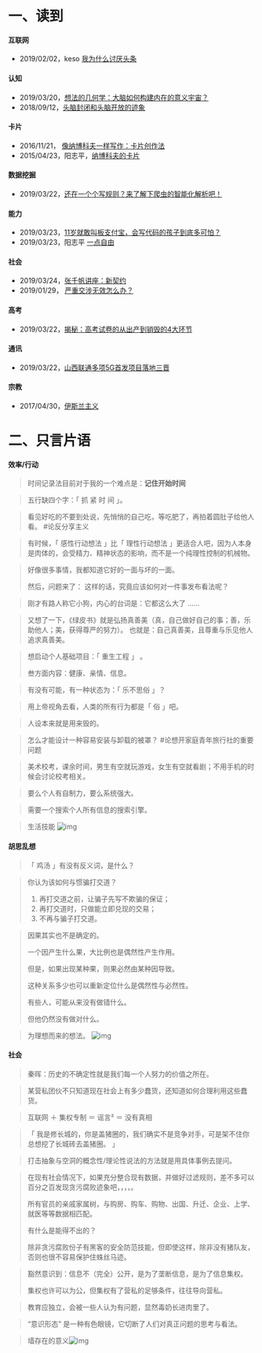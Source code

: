 # 一、读到
#### 互联网
- 2019/02/02，keso  [我为什么讨厌头条](<https://mp.weixin.qq.com/s?__biz=MzI1ODIyMjAwMA==&mid=2247485506&idx=1&sn=0e2a38dc960d879977836d52a48aaa3f>) 

#### 认知
- 2019/03/20，[想法的几何学：大脑如何构建内在的意义宇宙？](<https://mp.weixin.qq.com/s?__biz=MzIzMjQyNzQ5MA==&mid=2247496609&idx=1&sn=684cec01d47b81c9b8a2daf9eb5ca47f>)
- 2018/09/12，[头脑封闭和头脑开放的迹象](https://mp.weixin.qq.com/s?__biz=MzU4NjM4ODU4Mg==&mid=2247483752&idx=1&sn=a921247a9cdb350ab3f982cb64081d9c&chksm=fdfd4461ca8acd7789161f6ca879b9ce47aa5a84ca3a27f74a47812a67639526200ea56911ac&mpshare=1&scene=1&srcid=0325BF86dkyYBGg78eSYIQEr&pass_ticket=p5%2BRXnEDWdW%2FNU6gRtOaVmoTzseupOtPMMxXv6pgbT2yHBd0Cr9ENTkh6OI5YATW#rd) 

#### 卡片
- 2016/11/21， [像纳博科夫一样写作：卡片创作法](<https://mp.weixin.qq.com/s?__biz=MzA4MTQ0NDQxNg==&mid=2650639168&idx=1&sn=a612b22c336488479b91505978feab40>) 
- 2015/04/23，阳志平，[纳博科夫的卡片](<https://mp.weixin.qq.com/s?__biz=MzA3MzYzNjMyMA==&mid=204670097&idx=1&sn=02c2613271bb158861848f8d3773d193>)

#### 数据挖掘
- 2019/03/22，[还在一个个写规则？来了解下爬虫的智能化解析吧！](https://mp.weixin.qq.com/s?__biz=MzI2NjY5NzI0NA==&mid=2247485792&idx=1&sn=b3264e782889e4d368a7f38afd137e86&chksm=ea8b6613ddfcef0536d1b388b7c412e8f8f18a49c177947d330f6b7e394243909a43b6bd2097&mpshare=1&scene=1&srcid=0325GJOgtkoElluInMQLMQWT&pass_ticket=p5%2BRXnEDWdW%2FNU6gRtOaVmoTzseupOtPMMxXv6pgbT2yHBd0Cr9ENTkh6OI5YATW#rd)

#### 能力
- 2019/03/23，[11岁就敢叫板支付宝，会写代码的孩子到底多可怕？](https://mp.weixin.qq.com/s?__biz=MzA4NjUwNjI1OA==&mid=2650681282&idx=1&sn=d49be53a75fe724cf29a64d2c31e0df9&chksm=87cd21bfb0baa8a92202e73ca4fa93cf32e6498a209f4f434b5870f7373775f53e9caf5e86a1&mpshare=1&scene=1&srcid=0325ETWOWSZq4pzjcldjen6L&pass_ticket=p5%2BRXnEDWdW%2FNU6gRtOaVmoTzseupOtPMMxXv6pgbT2yHBd0Cr9ENTkh6OI5YATW#rd)
- 2019/03/23，阳志平 [一点自由](https://mp.weixin.qq.com/s?__biz=MzA3MzM0MjUyMQ==&mid=2652150608&idx=1&sn=65d8c17f3ea7622ff55c5b41b8f0b9d8&chksm=84f0b006b3873910ec9478543e4f1a25f7f6111248ba00e98083e8f435f90ac7b569f75b9f40&mpshare=1&scene=1&srcid=0325ZJcrEmQ1R35EfHkjOzWb&pass_ticket=p5%2BRXnEDWdW%2FNU6gRtOaVmoTzseupOtPMMxXv6pgbT2yHBd0Cr9ENTkh6OI5YATW#rd)

#### 社会
- 2019/03/24，[张千帆讲座：新契约](https://mp.weixin.qq.com/s?__biz=MzIxOTYwMTczMg==&mid=2247487037&idx=1&sn=1ee6009afd5b572ff0b9a1a8374b448d&chksm=97d98016a0ae090055ec6c612bdb0d7d4a54947ed1f51c472645f9a5e85522a158bfdb772510&mpshare=1&scene=1&srcid=&pass_ticket=p5%2BRXnEDWdW%2FNU6gRtOaVmoTzseupOtPMMxXv6pgbT2yHBd0Cr9ENTkh6OI5YATW#rd)
- 2019/01/29， [严重交涉无效怎么办？](<https://mp.weixin.qq.com/s?__biz=MzU1OTM1MjIxNA==&mid=2247489219&idx=1&sn=42163f0d42b546fb5b0f78247dec223c>)  

#### 高考
- 2019/03/22，[揭秘：高考试卷的从出产到销毁的4大环节](https://mp.weixin.qq.com/s?__biz=MzIyNDc0MzA3OA==&mid=2247486493&idx=5&sn=49ba315704d765dba536c3a64d280749&chksm=e80b17d4df7c9ec2b21691d11b51ae0c049f22789447e274591b586a5e9e0d11f8b0f6ddf6b0&mpshare=1&scene=1&srcid=0325YLxnbmJobAtRsolcpQAu&pass_ticket=p5%2BRXnEDWdW%2FNU6gRtOaVmoTzseupOtPMMxXv6pgbT2yHBd0Cr9ENTkh6OI5YATW#rd)

#### 通讯
- 2019/03/22，[山西联通多项5G首发项目落地三晋](https://mp.weixin.qq.com/s?__biz=MjM5NTc4MjUzNQ==&mid=2658211621&idx=1&sn=50ed1eea4fe97dce158409c091e4245d&chksm=bd76fdcd8a0174db84f9db035d532b5c36830ed60d797b4f5a5a43a46c6e1baef89a7588e2a8&mpshare=1&scene=1&srcid=&pass_ticket=p5%2BRXnEDWdW%2FNU6gRtOaVmoTzseupOtPMMxXv6pgbT2yHBd0Cr9ENTkh6OI5YATW#rd)

#### 宗教
- 2017/04/30，[伊斯兰主义](https://mp.weixin.qq.com/s?__biz=MzI2NDM3NDgxNQ==&mid=2247484781&idx=1&sn=c55453670cdfeab7d6d9e7187e49d2ed&chksm=eaacda1ddddb530b440eb3a6ae9cdf67e6d612bae34c94cdad0db2c0fe80fded05899f837156&mpshare=1&scene=1&srcid=0322GKxrMUHyYCmuokxkG1ri&pass_ticket=p5%2BRXnEDWdW%2FNU6gRtOaVmoTzseupOtPMMxXv6pgbT2yHBd0Cr9ENTkh6OI5YATW#rd)    


二、只言片语
======

#### 效率/行动

> 时间记录法目前对于我的一个难点是：**记住开始时间**



>  五行缺四个字：「 抓 紧 时 间 」。 



> 看见好吃的不要到处说，先悄悄的自己吃，等吃肥了，再拍着圆肚子给他人看。   #论反分享主义



> 有时候，「 感性行动想法 」比「 理性行动想法 」更适合人吧，因为人本身是肉体的，会受精力、精神状态的影响，而不是一个纯理性控制的机械物。



>  好像很多事情，我都知道它好的一面与坏的一面。 
>
>  然后，问题来了：  这样的话，究竟应该如何对一件事发布看法呢？ 



>  刚才有路人称它小狗，内心的台词是：它都这么大了 …… 



>  又想了一下，《绿皮书》就是弘扬真善美（真，自己做好自己的事；善，乐助他人；美，获得尊严的努力）。
>  也就是：自己真善美，且尊重与乐见他人追求真善美。 



>  想启动个人基础项目：「 重生工程 」 。 
>
>  叁方面内容：健康、亲情、信息。 



>  有没有可能，有一种状态为：「 乐不思俗 」？ 



>  用上帝视角去看，人类的所有行为都是「 俗 」吧。 



>  人设本来就是用来毁的。 



>  怎么才能设计一种容易安装与卸载的被罩？   #论想开家庭青年旅行社的重要问题 



>  美术校考，课余时间，男生有空就玩游戏，女生有空就看剧；不用手机的时候会讨论校考相关。 



>  要么个人有自制力，要么系统强大。



> 需要一个搜索个人所有信息的搜索引擎。 


> 生活技能  ![img](img/260538550.jpg)


#### 胡思乱想

> 「 鸡汤 」有没有反义词，是什么？ 



>  你认为该如何与惯骗打交道？  
>
> 1. 再打交道之前，让骗子先写不欺骗的保证；
> 2. 再打交道时，只做能立即兑现的交易；
> 3. 不再与骗子打交道。



>  因果其实也不是确定的。 
>
>  一个因产生什么果，大比例也是偶然性产生作用。 
>
>  但是，如果出现某种果，则果必然由某种因导致。 
>
>  这种关系多少也可以重新定位什么是偶然性与必然性。 
>
>  有些人，可能从来没有做错什么。 
>
>  但他仍然没有做对什么。 



>  为理想而来的想法。  ![img](img/932665670.jpg)



#### 社会

>  秦晖：历史的不确定性就是我们每一个人努力的价值之所在。 



> 某营私团伙不只知道现在社会上有多少蠢货，还知道如何合理利用这些蠢货。



>  互联网 ＋ 集权专制 ＝ 谣言² ＝ 没有真相 



>  「 我是修长城的，你是盖猪圈的，我们确实不是竞争对手，可是架不住你总想挖了长城砖去盖猪圈。 」 



>  打击抽象与空洞的概念性/理论性说法的方法就是用具体事例去提问。 



> 在现有社会情况下，如果充分整合现有数据，并做好过滤规则，差不多可以百分之百发现贪污腐败迹象吧，，，，。 
>
> 所有官员的亲戚家属树，与购房、购车、购物、出国、升迁、企业、上学、就医等等数据相匹配。 
>
> 有什么是能得不出的？ 
>
> 除非贪污腐败份子有黑客的安全防范技能，但即使这样，除非没有猪队友，否则也很不容易保护住蛛丝马迹。 



>  豁然意识到：信息不（完全）公开，是为了垄断信息，是为了信息集权。 
>
>  集权也许可以为公，但集权有了营私的足够条件，往往导向营私。 



>  教育应独立，会被一些人认为有问题，显然毒奶长进肉里了。 



>  “意识形态” 是一种有色眼镜，它切断了人们对真正问题的思考与看法。 



> 墙存在的意义![img](img/1244201062.jpg)

